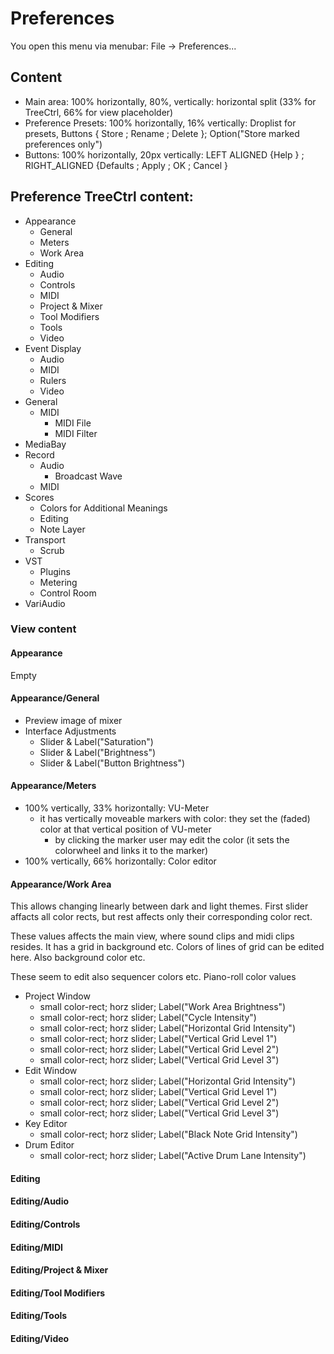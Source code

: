 # Preferences
You open this menu via menubar: File -> Preferences...


## Content
- Main area: 100% horizontally, 80%, vertically: horizontal split (33% for TreeCtrl, 66% for view placeholder)
- Preference Presets: 100% horizontally, 16% vertically: Droplist for presets, Buttons { Store ; Rename ; Delete }; Option("Store marked preferences only")
- Buttons: 100% horizontally, 20px vertically: LEFT ALIGNED {Help } ; RIGHT_ALIGNED {Defaults ; Apply ; OK ; Cancel }


## Preference TreeCtrl content:
- Appearance
    - General
    - Meters
    - Work Area
- Editing
    - Audio
    - Controls
    - MIDI
    - Project & Mixer
    - Tool Modifiers
    - Tools
    - Video
- Event Display
    - Audio
    - MIDI
    - Rulers
    - Video
- General
    - MIDI
        - MIDI File
        - MIDI Filter
- MediaBay
- Record
    - Audio
        - Broadcast Wave
    - MIDI
- Scores
    - Colors for Additional Meanings
    - Editing
    - Note Layer
- Transport
    - Scrub
- VST
    - Plugins
    - Metering
    - Control Room
- VariAudio

### View content

#### Appearance
Empty

#### Appearance/General
- Preview image of mixer
- Interface Adjustments
    - Slider & Label("Saturation")
    - Slider & Label("Brightness")
    - Slider & Label("Button Brightness")


#### Appearance/Meters
- 100% vertically, 33% horizontally: VU-Meter
    - it has vertically moveable markers with color: they set the (faded) color at that vertical position of VU-meter
        - by clicking the marker user may edit the color (it sets the colorwheel and links it to the marker)
- 100% vertically, 66% horizontally: Color editor

#### Appearance/Work Area
This allows changing linearly between dark and light themes. First slider affacts all color rects, but rest affects only their corresponding color rect.

These values affects the main view, where sound clips and midi clips resides. It has a grid in background etc. Colors of lines of grid can be edited here. Also background color etc.

These seem to edit also sequencer colors etc. Piano-roll color values

- Project Window
    - small color-rect; horz slider; Label("Work Area Brightness")
    - small color-rect; horz slider; Label("Cycle Intensity")
    - small color-rect; horz slider; Label("Horizontal Grid Intensity")
    - small color-rect; horz slider; Label("Vertical Grid Level 1")
    - small color-rect; horz slider; Label("Vertical Grid Level 2")
    - small color-rect; horz slider; Label("Vertical Grid Level 3")
- Edit Window
    - small color-rect; horz slider; Label("Horizontal Grid Intensity")
    - small color-rect; horz slider; Label("Vertical Grid Level 1")
    - small color-rect; horz slider; Label("Vertical Grid Level 2")
    - small color-rect; horz slider; Label("Vertical Grid Level 3")
- Key Editor
    - small color-rect; horz slider; Label("Black Note Grid Intensity")
- Drum Editor
    - small color-rect; horz slider; Label("Active Drum Lane Intensity")
    

#### Editing

#### Editing/Audio


#### Editing/Controls
#### Editing/MIDI
#### Editing/Project & Mixer
#### Editing/Tool Modifiers
#### Editing/Tools
#### Editing/Video
